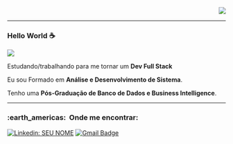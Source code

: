 <div>
  
<img align='right' src="https://github-readme-stats.vercel.app/api?username=Nosliejnav&show_icons=true&title_color=783c00&text_color=af552e&icon_color=783c00&bg_color=f8efd4&cache_seconds=2300">
</div>

<br>

<hr>

<div>
  
### Hello World ☕

<img src="https://img.shields.io/static/v1?label=Overview&message=Vanjeilson&color=f8efd4&style=for-the-badge&logo=GitHub">
</div>

<p>

Estudando/trabalhando para me tornar um **Dev Full Stack**<br/>

Eu sou Formado em **Análise e Desenvolvimento de Sistema**.

Tenho uma **Pós-Graduação de Banco de Dados e Business Intelligence**.


</p>
<hr>

<h3> :earth_americas: &nbsp;Onde me encontrar: </h3> 


[![Linkedin: SEU NOME](https://img.shields.io/badge/-LinkedIn-blue?style=flat-square&logo=Linkedin&logoColor=white&link=https://www.linkedin.com/in/vanjeilson)](https://www.linkedin.com/in/vanjeilson)
[![Gmail Badge](https://img.shields.io/badge/-Microsoft_Outlook-006bed?style=flat-square&logo=Gmail&logoColor=white&link=mailto:SEU-EMAIL)](mailto:vanjeilson@hotmail.com)
